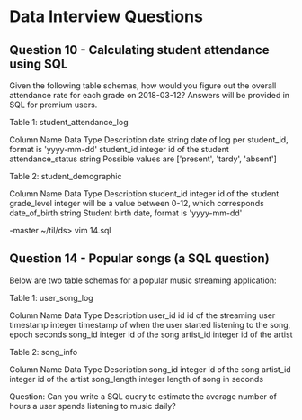 # Data Interview Questions

## Question 10 - Calculating student attendance using SQL
Given the following table schemas, how would you figure out the overall attendance rate for each grade on 2018-03-12? Answers will be provided in SQL for premium users.

Table 1: student_attendance_log

Column Name	Data Type	Description
date	string	date of log per student_id, format is 'yyyy-mm-dd'
student_id	integer	id of the student
attendance_status	string	Possible values are ['present', 'tardy', 'absent']

Table 2: student_demographic

Column Name	Data Type	Description
student_id	integer	id of the student
grade_level	integer	will be a value between 0-12, which corresponds
date_of_birth	string	Student birth date, format is 'yyyy-mm-dd'


-master ~/til/ds> vim 14.sql

## Question 14 - Popular songs (a SQL question)

Below are two table schemas for a popular music streaming application:

Table 1: user_song_log

Column Name	Data Type	Description
user_id	id	id of the streaming user
timestamp	integer	timestamp of when the user started listening to the song, epoch seconds
song_id	integer	id of the song
artist_id	integer	id of the artist

Table 2: song_info

Column Name	Data Type	Description
song_id	integer	id of the song
artist_id	integer	id of the artist
song_length	integer	length of song in seconds


Question:
Can you write a SQL query to estimate the average number of hours a user spends listening to music daily?
